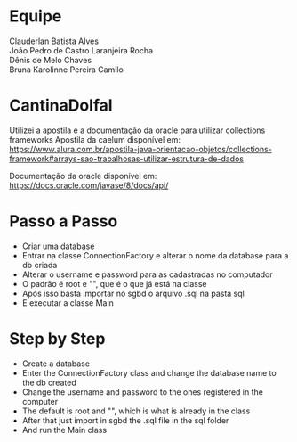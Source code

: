 # Equipe
Clauderlan Batista Alves <br>
João Pedro de Castro Laranjeira Rocha <br>
Dênis de Melo Chaves <br>
Bruna Karolinne Pereira Camilo <br>
# CantinaDoIfal

Utilizei a apostila e a documentação da oracle para utilizar collections frameworks
Apostila da caelum disponível em: <br> 
https://www.alura.com.br/apostila-java-orientacao-objetos/collections-framework#arrays-sao-trabalhosas-utilizar-estrutura-de-dados <br>

Documentação da oracle disponível em: <br>
https://docs.oracle.com/javase/8/docs/api/
 
 # Passo a Passo
 - Criar uma database
 - Entrar na classe ConnectionFactory e alterar o nome da database para a db criada
 - Alterar o username e password para as cadastradas no computador
 - O padrão é root e "", que é o que já está na classe
 - Após isso basta importar no sgbd o arquivo .sql na pasta sql
 - E executar a classe Main
 
  # Step by Step
 - Create a database
 - Enter the ConnectionFactory class and change the database name to the db created
 - Change the username and password to the ones registered in the computer
 - The default is root and "", which is what is already in the class
 - After that just import in sgbd the .sql file in the sql folder
 - And run the Main class
